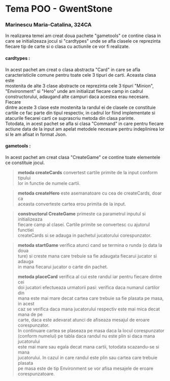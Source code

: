 # Tema POO  - GwentStone

### Marinescu Maria-Catalina, 324CA

In realizarea temei am creat doua pachete "gametools" ce contine clasa in <br> 
care se initializeaza jocul si "cardtypes" unde se afla clasele ce reprezinta <br>
fiecare tip de carte si o clasa cu actiunile ce vor fi realizate.

#### **cardtypes** : <br>
In acest pachet am creat o clasa abstracta "Card" in care se afla <br>
caracteristicile comune pentru toate cele 3 tipuri de carti. Aceasta clasa este<br>
mostenita de alte 3 clase abstracte ce reprezinta cele 3 tipuri "Minion", <br>
"Environment" si "Hero" unde am initializat fiecare camp in cadrul <br>
constructorului, adaugand alte campuri daca acestea erau necesare. Fiecare <br>
dintre aceste 3 clase este mostenita la randul ei de clasele ce constituie <br>
cartile ce fac parte din tipul respectiv, in cadrul lor fiind implementate si <br>
atacurile fiecarei carti ce suprascriu metoda din clasa parinte.<br>
Totodata, in acest pachet se afla si clasa "Command" in care pentru fiecare<br>
actiune data de la input am apelat metodele necesare pentru indeplinirea lor<br>
si le am afisat in format Json.<br>

#### **gametools** :
In acest pachet am creat clasa "CreateGame" ce contine toate elementele<br>
ce constituie jocul.<br>
> **metoda createCards** convertest cartile primite de la input conform tipului <br>
lor in functie de numele cartii.

> **metoda createHero** este asemanatoare cu cea de createCards, doar ca <br>
aceasta converteste cartea erou primita de la input.<br>

> **constructorul CreateGame** primeste ca parametrul inputul si initializeaza <br>
fiecare camp al clasei. Cartile primite se convertesc cu ajutorul functiei<br>
createCards si se adauga in pachetul jucatorului corespunzator.<br>

> **metoda startGame** verifica atunci cand se termina o runda (o data la doua <br>
ture) si creste mana care trebuie sa fie adaugata fiecarui jucator si adauga <br>
in mana fiecarui jucator o carte din pachet.<br>
>
> **metoda placeCard** verifica al cui este randul iar pentru fiecare dintre cei<br>
doi jucatori efectueaza urmatorii pasi: verifica daca numarul cartilor din <br>
mana este mai mare decat cartea care trebuie sa fie plasata pe masa, in acest<br>
caz se verifica daca mana jucatorului respectiv este mai mica decat mana de pe<br>
carte, daca este adevarat atunci de afiseaza mesajul de eroare corespunzator. <br>
In continuare cartea se plaseaza pe masa daca la locul corespunzator<br>
(conform numelui) pe tabla daca randul nu este plin si daca mana jucatorului<br>
este mai mare sau egala decat mana cartii, totodata scazandu-se si mana <br>
jucatorului. In cazul in care randul este plin sau cartea care trebuie plasata<br>
pe masa este de tip Environment se vor afisa mesajele de eroare <br>
corespunzatoare.



